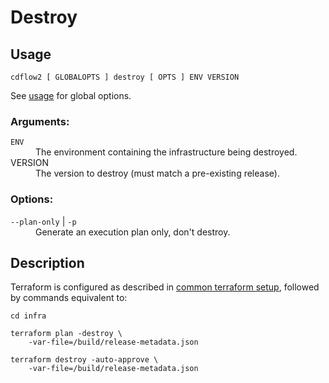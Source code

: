 # Destroy

## Usage

`cdflow2 [ GLOBALOPTS ] destroy [ OPTS ] ENV VERSION`

See [usage](./usage) for global options.

### Arguments:

<dl>
  <dt><code>ENV</code></dt>
  <dd>The environment containing the infrastructure being destroyed.</dd>
  <dt>VERSION</dt>
  <dd>The version to destroy (must match a pre-existing release).</dd>
</dl>

### Options:

<dl>
  <dt><code>--plan-only</code> | <code>-p</code></dt>
  <dd>Generate an execution plan only, don't destroy.</dd>
</dl>

## Description

Terraform is configured as described in [common terraform setup](common-terraform-setup), followed by commands
equivalent to:

```none
cd infra

terraform plan -destroy \
    -var-file=/build/release-metadata.json

terraform destroy -auto-approve \
    -var-file=/build/release-metadata.json
```
